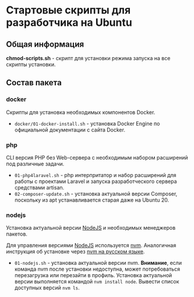# Стартовые скрипты для разработчика на Ubuntu

## Общая информация

**chmod-scripts.sh** - скрипт для установки режима запуска на все скрипты установки.

## Состав пакета

### docker

Скрипты для установка необходимых компонентов Docker.

* `docker/01-docker-install.sh` - установка Docker Engine по официальной документации с сайта Docker.

### php

CLI версия PHP без Web-сервера с необходимым набором расширений под различные задачи.

* `01-php4laravel.sh` - php интерпритатор и набор расширений для работы с проектами Laravel и запуска разработческого сервера средствами artisan.
* `02-composer-update.sh` - установка актуальной версии Composer, поскольку из apt устанавливается старая даже на Ubuntu 20.

### nodejs

Установка актуальной версии [NodeJS](https://nodejs.org/) и необходимых менеджеров пакетов.

Для управления версиями [NodeJS](https://nodejs.org/) используется [nvm](https://github.com/nvm-sh/nvm). Аналогичная инструкция об установке через [nvm на русском языке](https://habr.com/ru/company/timeweb/blog/541452/).

* `01-nodejs.sh` - установка актуальной версии nvm. **Внимание**, если команда nvm после установки недоступна, может потребоваться перезагрузка или перезайти в профиль. Установка актуальной версии выполняется командой `nvm install node`. Вывести список доступных версий `nvm ls`.
